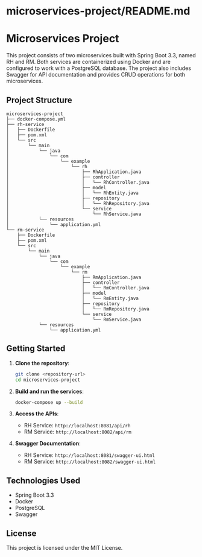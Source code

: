 # microservices-project/README.md

# Microservices Project

This project consists of two microservices built with Spring Boot 3.3, named RH and RM. Both services are containerized using Docker and are configured to work with a PostgreSQL database. The project also includes Swagger for API documentation and provides CRUD operations for both microservices.

## Project Structure

```
microservices-project
├── docker-compose.yml
├── rh-service
│   ├── Dockerfile
│   ├── pom.xml
│   └── src
│       └── main
│           └── java
│               └── com
│                   └── example
│                       └── rh
│                           ├── RhApplication.java
│                           ├── controller
│                           │   └── RhController.java
│                           ├── model
│                           │   └── RhEntity.java
│                           ├── repository
│                           │   └── RhRepository.java
│                           └── service
│                               └── RhService.java
│           └── resources
│               └── application.yml
└── rm-service
    ├── Dockerfile
    ├── pom.xml
    └── src
        └── main
            └── java
                └── com
                    └── example
                        └── rm
                            ├── RmApplication.java
                            ├── controller  
                            │   └── RmController.java
                            ├── model
                            │   └── RmEntity.java
                            ├── repository
                            │   └── RmRepository.java
                            └── service
                                └── RmService.java
            └── resources
                └── application.yml
```

## Getting Started

1. **Clone the repository**:
   ```bash
   git clone <repository-url>
   cd microservices-project
   ```

2. **Build and run the services**:
   ```bash
   docker-compose up --build
   ```

3. **Access the APIs**:
   - RH Service: `http://localhost:8081/api/rh`
   - RM Service: `http://localhost:8082/api/rm`

4. **Swagger Documentation**:
   - RH Service: `http://localhost:8081/swagger-ui.html`
   - RM Service: `http://localhost:8082/swagger-ui.html`

## Technologies Used

- Spring Boot 3.3
- Docker
- PostgreSQL
- Swagger

## License

This project is licensed under the MIT License.